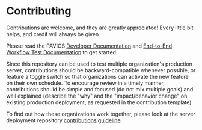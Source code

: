 # Contributing

Contributions are welcome, and they are greatly appreciated! Every little bit helps, and credit will always be given.

Please read the PAVICS [Developer Documentation](https://pavics-sdi.readthedocs.io/en/latest/dev/index.html) and 
[End-to-End Workflow Test Documentation](https://github.com/Ouranosinc/PAVICS-e2e-workflow-tests#readme) to get started.

Since this repository can be used to test multiple organization's production server, contributions should be backward-compatible whenever possible, or feature a toggle switch so that organizations can activate the new feature on their own schedule. To encourage review in a timely manner, contributions should be simple and focused (do not mix multiple goals) and well explained (describe the "why" and the "impact/behavior change" on existing production deployment, as requested in the contribution template).

To find out how these organizations work together, please look at the server deployment repository [contributions guideline](https://github.com/bird-house/birdhouse-deploy/blob/master/.github/CONTRIBUTNG.md)